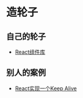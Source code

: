 # 造轮子

## 自己的轮子

- [React组件库](https://github.com/weisuoke/weisuoke-ui)

## 别人的案例

- [React实现一个Keep Alive](https://github.com/StructureBuilder/react-keep-alive)


